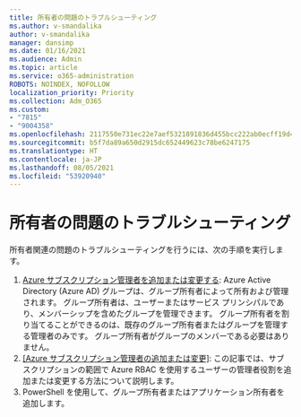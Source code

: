```yaml
---
title: 所有者の問題のトラブルシューティング
ms.author: v-smandalika
author: v-smandalika
manager: dansimp
ms.date: 01/16/2021
ms.audience: Admin
ms.topic: article
ms.service: o365-administration
ROBOTS: NOINDEX, NOFOLLOW
localization_priority: Priority
ms.collection: Adm_O365
ms.custom:
- "7815"
- "9004358"
ms.openlocfilehash: 2117550e731ec22e7aef5321891836d455bcc222ab0ecff19d4ff12ab5bbfa7c
ms.sourcegitcommit: b5f7da89a650d2915dc652449623c78be6247175
ms.translationtype: HT
ms.contentlocale: ja-JP
ms.lasthandoff: 08/05/2021
ms.locfileid: "53920940"
---
```

# <a name="troubleshoot-owner-issues"></a>所有者の問題のトラブルシューティング

所有者関連の問題のトラブルシューティングを行うには、次の手順を実行します。

1. [Azure サブスクリプション管理者を追加または変更する](https://docs.microsoft.com/azure/active-directory/fundamentals/active-directory-accessmanagement-managing-group-owners): Azure Active Directory (Azure AD) グループは、グループ所有者によって所有および管理されます。 グループ所有者は、ユーザーまたはサービス プリンシパルであり、メンバーシップを含めたグループを管理できます。 グループ所有者を割り当てることができるのは、既存のグループ所有者またはグループを管理する管理者のみです。 グループ所有者がグループのメンバーである必要はありません。
2. [[Azure サブスクリプション管理者の追加または変更]](https://docs.microsoft.com/azure/cost-management-billing/manage/add-change-subscription-administrator): この記事では、サブスクリプションの範囲で Azure RBAC を使用するユーザーの管理者役割を追加または変更する方法について説明します。
3. PowerShell を使用して、グループ所有者またはアプリケーション所有者を追加します。
